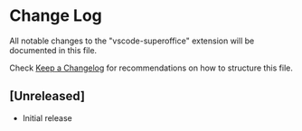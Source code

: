 # Change Log

All notable changes to the "vscode-superoffice" extension will be documented in this file.

Check [Keep a Changelog](http://keepachangelog.com/) for recommendations on how to structure this file.

## [Unreleased]

- Initial release
